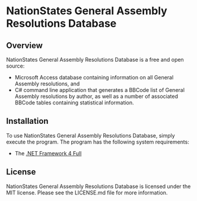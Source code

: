 # NationStates General Assembly Resolutions Database #

## Overview ##

NationStates General Assembly Resolutions Database is a free and open source:

* Microsoft Access database containing information on all General Assembly resolutions, and
* C# command line application that generates a BBCode list of General Assembly resolutions by author, as well as a number of associated BBCode tables containing statistical information.

## Installation ##

To use NationStates General Assembly Resolutions Database, simply execute the program. The program has the following system requirements:

* The [.NET Framework 4 Full](http://www.microsoft.com/download/en/details.aspx?id=17851)

## License ##

NationStates General Assembly Resolutions Database is licensed under the MIT license. Please see the LICENSE.md file for more information.